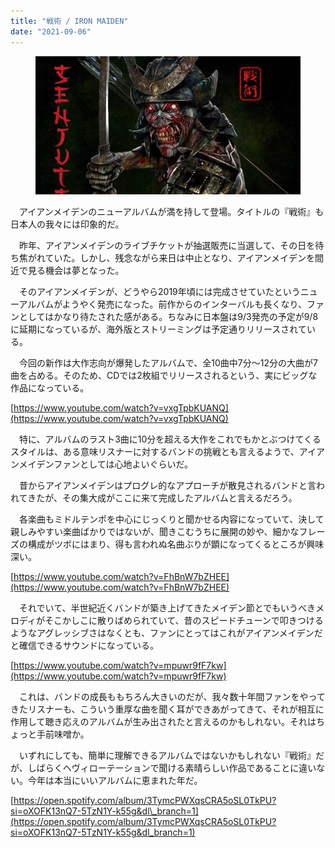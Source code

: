```yaml
---
title: "戦術 / IRON MAIDEN"
date: "2021-09-06"
---
```


<figure>

![](/assets/n2d6869925201_8958e30340603dcf35735444a41b15a6.jpg)

</figure>

　アイアンメイデンのニューアルバムが満を持して登場。タイトルの『戦術』も日本人の我々には印象的だ。

　昨年、アイアンメイデンのライブチケットが抽選販売に当選して、その日を待ち焦がれていた。しかし、残念ながら来日は中止となり、アイアンメイデンを間近で見る機会は夢となった。

　そのアイアンメイデンが、どうやら2019年頃には完成させていたというニューアルバムがようやく発売になった。前作からのインターバルも長くなり、ファンとしてはかなり待たされた感がある。ちなみに日本盤は9/3発売の予定が9/8に延期になっているが、海外版とストリーミングは予定通りリリースされている。

　今回の新作は大作志向が爆発したアルバムで、全10曲中7分〜12分の大曲が7曲を占める。そのため、CDでは2枚組でリリースされるという、実にビッグな作品になっている。

[https://www.youtube.com/watch?v=vxgTpbKUANQ](https://www.youtube.com/watch?v=vxgTpbKUANQ)

　特に、アルバムのラスト3曲に10分を超える大作をこれでもかとぶつけてくるスタイルは、ある意味リスナーに対するバンドの挑戦とも言えるようで、アイアンメイデンファンとしては心地よいぐらいだ。

　昔からアイアンメイデンはプログレ的なアプローチが散見されるバンドと言われてきたが、その集大成がここに来て完成したアルバムと言えるだろう。

　各楽曲もミドルテンポを中心にじっくりと聞かせる内容になっていて、決して親しみやすい楽曲ばかりではないが、聞きこむうちに展開の妙や、細かなフレーズの構成がツボにはまり、得も言われぬ名曲ぶりが顕になってくるところが興味深い。

[https://www.youtube.com/watch?v=FhBnW7bZHEE](https://www.youtube.com/watch?v=FhBnW7bZHEE)

　それでいて、半世紀近くバンドが築き上げてきたメイデン節とでもいうべきメロディがそこかしこに散りばめられていて、昔のスピードチューンで叩きつけるようなアグレッシブさはなくとも、ファンにとってはこれがアイアンメイデンだと確信できるサウンドになっている。

[https://www.youtube.com/watch?v=mpuwr9fF7kw](https://www.youtube.com/watch?v=mpuwr9fF7kw)

　これは、バンドの成長ももちろん大きいのだが、我々数十年間ファンをやってきたリスナーも、こういう重厚な曲を聞く耳ができあがってきて、それが相互に作用して聴き応えのアルバムが生み出されたと言えるのかもしれない。それはちょっと手前味噌か。

　いずれにしても、簡単に理解できるアルバムではないかもしれない『戦術』だが、しばらくヘヴィローテーションで聞ける素晴らしい作品であることに違いない。今年は本当にいいアルバムに恵まれた年だ。

[https://open.spotify.com/album/3TymcPWXqsCRA5oSL0TkPU?si=oXOFK13nQ7-5TzN1Y-k55g&dl\_branch=1](https://open.spotify.com/album/3TymcPWXqsCRA5oSL0TkPU?si=oXOFK13nQ7-5TzN1Y-k55g&dl_branch=1)
